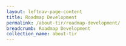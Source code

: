 ```yaml
---
layout: leftnav-page-content
title: Roadmap Development
permalink: /about-tir/roadmap-development/
breadcrumb: Roadmap Development
collection_name: about-tir
---
```

